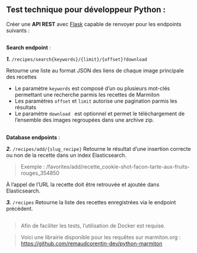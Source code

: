 ## Test technique pour développeur Python :

Créer une **API REST** avec [Flask](http://flask.pocoo.org/) capable de renvoyer pour les endpoints suivants :

##

**Search endpoint** :

***1.*** ```/recipes/search{keywords}/{limit}/{offset}?download```
 
Retourne une liste au format JSON des liens de chaque image principale des recettes
- Le paramètre `keywords` est composé d’un ou plusieurs mot-clés permettant une recherche parmis les recettes de Marmiton
- Les paramètres `offset` et `limit` autorise une pagination parmis les résultats
- Le paramètre `download ` est optionnel et permet le téléchargement de l’ensemble des images regroupées dans une archive zip.

##

**Database endpoints** :

***2.*** ```/recipes/add/{slug_recipe}```
Retourne le résultat d’une insertion correcte ou non de la recette dans un index Elasticsearch.
> Exemple : /favorites/add/recette_cookie-shot-facon-tarte-aux-fruits-rouges_354850

À l’appel de l’URL la recette doit être retrouvée et ajoutée dans Elasticsearch.

***3.*** ```/recipes```
Retourne la liste des recettes enregistrées via le endpoint précédent.

##

> Afin de faciliter les tests, l’utilisation de Docker est requise.

> Voici une librairie disponible pour les requêtes sur marmiton.org :
https://github.com/remaudcorentin-dev/python-marmiton

